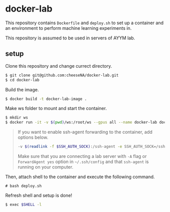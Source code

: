# docker-lab

This repository contains `Dockerfile` and `deploy.sh` to
set up a container and an environment to perform machine learning experiments in.

This repository is assumed to be used in servers of AYYM lab.

## setup
Clone this repository and change currect directory.

```sh
$ git clone git@github.com:cheeseNA/docker-lab.git
$ cd docker-lab
```

Build the image.

```sh
$ docker build -t docker-lab-image .
```

Make ws folder to mount and start the container.

```sh
$ mkdir ws
$ docker run -it -v $(pwd)/ws:/root/ws --gpus all --name docker-lab docker-lab-image
```

> If you want to enable ssh-agent forwarding to the container,
> add options below.
> ```sh
> -v $(readlink -f $SSH_AUTH_SOCK):/ssh-agent -e SSH_AUTH_SOCK=/ssh-agent
> ```
> Make sure that you are connecting a lab server with `-A` flag or `ForwardAgent yes` option in `~/.ssh/config`
> and that `ssh-agent` is running on your computer.


Then, attach shell to the container and execute the following command.

```
# bash deploy.sh
```

Refresh shell and setup is done!

```sh
$ exec $SHELL -l
```